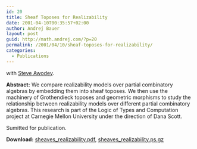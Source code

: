 ```yaml
---
id: 20
title: Sheaf Toposes for Realizability
date: 2001-04-10T00:35:57+02:00
author: Andrej Bauer
layout: post
guid: http://math.andrej.com/?p=20
permalink: /2001/04/10/sheaf-toposes-for-realizability/
categories:
  - Publications
---
```

with [Steve Awodey](http://www.andrew.cmu.edu/~awodey/).

**Abstract:** We compare realizability models over partial combinatory algebras by embedding them into sheaf toposes. We then use the machinery of Grothendieck toposes and geometric morphisms to study the relationship between realizability models over different partial combinatory algebras. This research is part of the Logic of Types and Computation project at Carnegie Mellon University under the direction of Dana Scott.

Sumitted for publication.

**Download:** [sheaves_realizability.pdf](/asset/data/sheaves_realizability.pdf "Sheaf Toposes for Realizability"), [sheaves_realizability.ps.gz](/asset/data/sheaves_realizability.ps.gz "Sheaf Toposes for Realizability")
